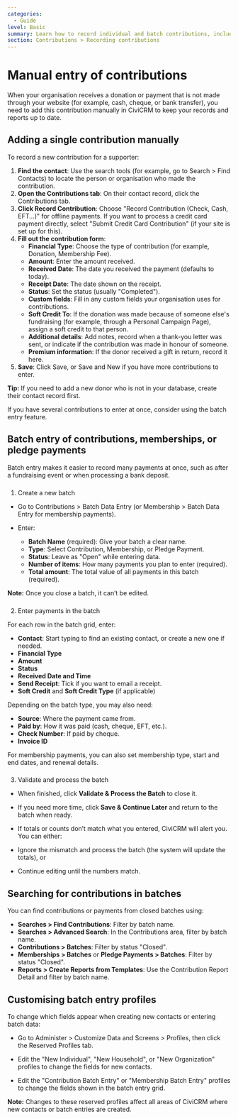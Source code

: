 ```yaml
---
categories:
  - Guide
level: Basic
summary: Learn how to record individual and batch contributions, including offline payments, in CiviCRM so your organisation’s records and reports stay accurate.
section: Contributions > Recording contributions
---
```


# Manual entry of contributions

When your organisation receives a donation or payment that is not made through your website (for example, cash, cheque, or bank transfer), you need to add this contribution manually in CiviCRM to keep your records and reports up to date.

## Adding a single contribution manually

To record a new contribution for a supporter:

1. **Find the contact**: Use the search tools (for example, go to Search > Find Contacts) to locate the person or organisation who made the contribution.
2. **Open the Contributions tab**: On their contact record, click the Contributions tab.
3. **Click Record Contribution**: Choose "Record Contribution (Check, Cash, EFT...)" for offline payments. If you want to process a credit card payment directly, select "Submit Credit Card Contribution" (if your site is set up for this).
4. **Fill out the contribution form**:
   - **Financial Type**: Choose the type of contribution (for example, Donation, Membership Fee).
   - **Amount**: Enter the amount received.
   - **Received Date**: The date you received the payment (defaults to today).
   - **Receipt Date**: The date shown on the receipt.
   - **Status**: Set the status (usually "Completed").
   - **Custom fields**: Fill in any custom fields your organisation uses for contributions.
   - **Soft Credit To**: If the donation was made because of someone else's fundraising (for example, through a Personal Campaign Page), assign a soft credit to that person.
   - **Additional details**: Add notes, record when a thank-you letter was sent, or indicate if the contribution was made in honour of someone.
   - **Premium information**: If the donor received a gift in return, record it here.
5. **Save**: Click Save, or Save and New if you have more contributions to enter.

**Tip:** If you need to add a new donor who is not in your database, create their contact record first.

If you have several contributions to enter at once, consider using the batch entry feature.

## Batch entry of contributions, memberships, or pledge payments

Batch entry makes it easier to record many payments at once, such as after a fundraising event or when processing a bank deposit.

###
1. Create a new batch

- Go to Contributions > Batch Data Entry (or Membership > Batch Data Entry for membership payments).

- Enter:

  - **Batch Name** (required): Give your batch a clear name.
  - **Type**: Select Contribution, Membership, or Pledge Payment.
  - **Status**: Leave as "Open" while entering data.
  - **Number of items**: How many payments you plan to enter (required).
  - **Total amount**: The total value of all payments in this batch (required).

**Note:** Once you close a batch, it can’t be edited.

###

2. Enter payments in the batch

For each row in the batch grid, enter:

- **Contact**: Start typing to find an existing contact, or create a new one if needed.
- **Financial Type**
- **Amount**
- **Status**
- **Received Date and Time**
- **Send Receipt**: Tick if you want to email a receipt.
- **Soft Credit** and **Soft Credit Type** (if applicable)

Depending on the batch type, you may also need:

- **Source**: Where the payment came from.
- **Paid by**: How it was paid (cash, cheque, EFT, etc.).
- **Check Number**: If paid by cheque.
- **Invoice ID**

For membership payments, you can also set membership type, start and end dates, and renewal details.

###

3. Validate and process the batch

- When finished, click **Validate & Process the Batch** to close it.

- If you need more time, click **Save & Continue Later** and return to the batch when ready.

- If totals or counts don’t match what you entered, CiviCRM will alert you. You can either:

- Ignore the mismatch and process the batch (the system will update the totals), or

- Continue editing until the numbers match.

## Searching for contributions in batches

You can find contributions or payments from closed batches using:

- **Searches > Find Contributions**: Filter by batch name.
- **Searches > Advanced Search**: In the Contributions area, filter by batch name.
- **Contributions > Batches**: Filter by status "Closed".
- **Memberships > Batches** or **Pledge Payments > Batches**: Filter by status "Closed".
- **Reports > Create Reports from Templates**: Use the Contribution Report Detail and filter by batch name.

## Customising batch entry profiles

To change which fields appear when creating new contacts or entering batch data:

- Go to Administer > Customize Data and Screens > Profiles, then click the Reserved Profiles tab.

- Edit the "New Individual", "New Household", or "New Organization" profiles to change the fields for new contacts.

- Edit the "Contribution Batch Entry" or "Membership Batch Entry" profiles to change the fields shown in the batch entry grid.

**Note:** Changes to these reserved profiles affect all areas of CiviCRM where new contacts or batch entries are created.

<!--
Source: https://docs.civicrm.org/user/en/latest/contributions/manual
-entry/ -->

<!--
Suggestion: This page is a How
-to Guide (problem-oriented, step-by-step instructions for specific tasks: entering contributions manually or in batches, and customising batch entry). The level is Basic, as it is aimed at new or non-expert users. The content belongs in the "Contributions > Recording contributions" section. No major splits are needed; the page is focused and practical. -->
